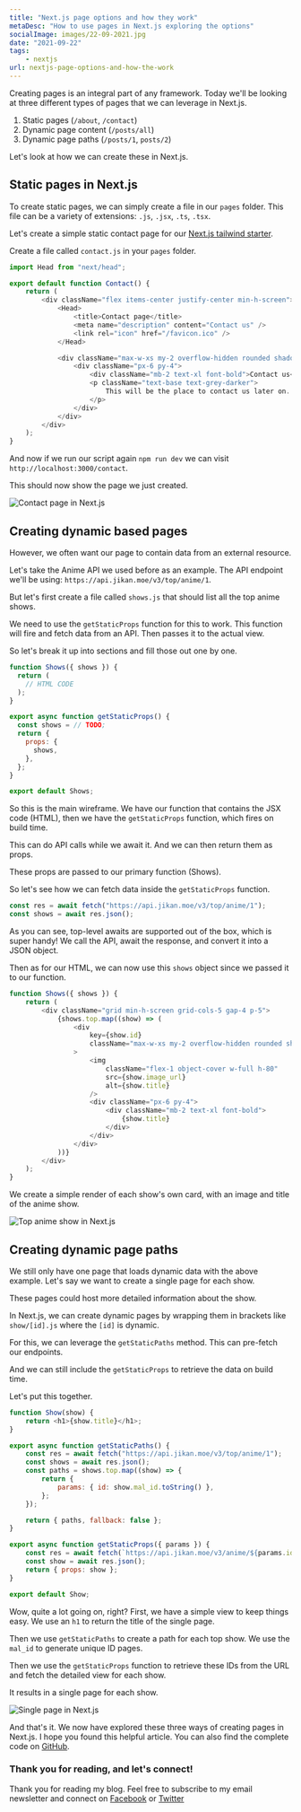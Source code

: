 ```yaml
---
title: "Next.js page options and how they work"
metaDesc: "How to use pages in Next.js exploring the options"
socialImage: images/22-09-2021.jpg
date: "2021-09-22"
tags:
    - nextjs
url: nextjs-page-options-and-how-the-work
---
```


Creating pages is an integral part of any framework. Today we'll be looking at three different types of pages that we can leverage in Next.js.

1. Static pages (`/about`, `/contact`)
2. Dynamic page content (`/posts/all`)
3. Dynamic page paths (`/posts/1`, `posts/2`)

Let's look at how we can create these in Next.js.

## Static pages in Next.js

To create static pages, we can simply create a file in our `pages` folder.
This file can be a variety of extensions: `.js`, `.jsx`, `.ts`, `.tsx`.

Let's create a simple static contact page for our [Next.js tailwind starter](https://github.com/rebelchris/next-tailwind).

Create a file called `contact.js` in your `pages` folder.

```js
import Head from "next/head";

export default function Contact() {
    return (
        <div className="flex items-center justify-center min-h-screen">
            <Head>
                <title>Contact page</title>
                <meta name="description" content="Contact us" />
                <link rel="icon" href="/favicon.ico" />
            </Head>

            <div className="max-w-xs my-2 overflow-hidden rounded shadow-lg">
                <div className="px-6 py-4">
                    <div className="mb-2 text-xl font-bold">Contact us</div>
                    <p className="text-base text-grey-darker">
                        This will be the place to contact us later on.
                    </p>
                </div>
            </div>
        </div>
    );
}
```

And now if we run our script again `npm run dev` we can visit `http://localhost:3000/contact`.

This should now show the page we just created.

![Contact page in Next.js](https://cdn.hashnode.com/res/hashnode/image/upload/v1631702332167/H9HkNDp6F.png)

## Creating dynamic based pages

However, we often want our page to contain data from an external resource.

Let's take the Anime API we used before as an example.
The API endpoint we'll be using: `https://api.jikan.moe/v3/top/anime/1`.

But let's first create a file called `shows.js` that should list all the top anime shows.

We need to use the `getStaticProps` function for this to work. This function will fire and fetch data from an API.
Then passes it to the actual view.

So let's break it up into sections and fill those out one by one.

```js
function Shows({ shows }) {
  return (
    // HTML CODE
  );
}

export async function getStaticProps() {
  const shows = // TODO;
  return {
    props: {
      shows,
    },
  };
}

export default Shows;
```

So this is the main wireframe. We have our function that contains the JSX code (HTML), then we have the `getStaticProps` function, which fires on build time.

This can do API calls while we await it.
And we can then return them as props.

These props are passed to our primary function (Shows).

So let's see how we can fetch data inside the `getStaticProps` function.

```js
const res = await fetch("https://api.jikan.moe/v3/top/anime/1");
const shows = await res.json();
```

As you can see, top-level awaits are supported out of the box, which is super handy!
We call the API, await the response, and convert it into a JSON object.

Then as for our HTML, we can now use this `shows` object since we passed it to our function.

```js
function Shows({ shows }) {
    return (
        <div className="grid min-h-screen grid-cols-5 gap-4 p-5">
            {shows.top.map((show) => (
                <div
                    key={show.id}
                    className="max-w-xs my-2 overflow-hidden rounded shadow-lg "
                >
                    <img
                        className="flex-1 object-cover w-full h-80"
                        src={show.image_url}
                        alt={show.title}
                    />
                    <div className="px-6 py-4">
                        <div className="mb-2 text-xl font-bold">
                            {show.title}
                        </div>
                    </div>
                </div>
            ))}
        </div>
    );
}
```

We create a simple render of each show's own card, with an image and title of the anime show.

![Top anime show in Next.js](https://cdn.hashnode.com/res/hashnode/image/upload/v1631712831922/I1Yb9K2DQ.png)

## Creating dynamic page paths

We still only have one page that loads dynamic data with the above example.
Let's say we want to create a single page for each show.

These pages could host more detailed information about the show.

In Next.js, we can create dynamic pages by wrapping them in brackets like `show/[id].js` where the `[id]` is dynamic.

For this, we can leverage the `getStaticPaths` method.
This can pre-fetch our endpoints.

And we can still include the `getStaticProps` to retrieve the data on build time.

Let's put this together.

```js
function Show(show) {
    return <h1>{show.title}</h1>;
}

export async function getStaticPaths() {
    const res = await fetch("https://api.jikan.moe/v3/top/anime/1");
    const shows = await res.json();
    const paths = shows.top.map((show) => {
        return {
            params: { id: show.mal_id.toString() },
        };
    });

    return { paths, fallback: false };
}

export async function getStaticProps({ params }) {
    const res = await fetch(`https://api.jikan.moe/v3/anime/${params.id}`);
    const show = await res.json();
    return { props: show };
}

export default Show;
```

Wow, quite a lot going on, right?
First, we have a simple view to keep things easy. We use an `h1` to return the title of the single page.

Then we use `getStaticPaths` to create a path for each top show.
We use the `mal_id` to generate unique ID pages.

Then we use the `getStaticProps` function to retrieve these IDs from the URL and fetch the detailed view for each show.

It results in a single page for each show.

![Single page in Next.js](https://cdn.hashnode.com/res/hashnode/image/upload/v1631715374299/92TyD_WIe.png)

And that's it. We now have explored these three ways of creating pages in Next.js.
I hope you found this helpful article. You can also find the complete code on [GitHub](https://github.com/rebelchris/next-tailwind/tree/pages).

### Thank you for reading, and let's connect!

Thank you for reading my blog. Feel free to subscribe to my email newsletter and connect on [Facebook](https://www.facebook.com/DailyDevTipsBlog) or [Twitter](https://twitter.com/DailyDevTips1)
